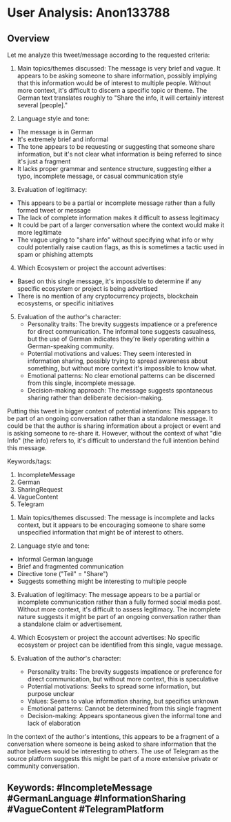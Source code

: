 # User Analysis: Anon133788

## Overview

<think>
Let me analyze this tweet/message according to the requested criteria:

1. Main topics/themes discussed:
The message is very brief and vague. It appears to be asking someone to share information, possibly implying that this information would be of interest to multiple people. Without more context, it's difficult to discern a specific topic or theme. The German text translates roughly to "Share the info, it will certainly interest several [people]."

2. Language style and tone:
- The message is in German
- It's extremely brief and informal
- The tone appears to be requesting or suggesting that someone share information, but it's not clear what information is being referred to since it's just a fragment
- It lacks proper grammar and sentence structure, suggesting either a typo, incomplete message, or casual communication style

3. Evaluation of legitimacy:
- This appears to be a partial or incomplete message rather than a fully formed tweet or message
- The lack of complete information makes it difficult to assess legitimacy
- It could be part of a larger conversation where the context would make it more legitimate
- The vague urging to "share info" without specifying what info or why could potentially raise caution flags, as this is sometimes a tactic used in spam or phishing attempts

4. Which Ecosystem or project the account advertises:
- Based on this single message, it's impossible to determine if any specific ecosystem or project is being advertised
- There is no mention of any cryptocurrency projects, blockchain ecosystems, or specific initiatives

5. Evaluation of the author's character:
   - Personality traits: The brevity suggests impatience or a preference for direct communication. The informal tone suggests casualness, but the use of German indicates they're likely operating within a German-speaking community.
   - Potential motivations and values: They seem interested in information sharing, possibly trying to spread awareness about something, but without more context it's impossible to know what.
   - Emotional patterns: No clear emotional patterns can be discerned from this single, incomplete message.
   - Decision-making approach: The message suggests spontaneous sharing rather than deliberate decision-making.

Putting this tweet in bigger context of potential intentions:
This appears to be part of an ongoing conversation rather than a standalone message. It could be that the author is sharing information about a project or event and is asking someone to re-share it. However, without the context of what "die Info" (the info) refers to, it's difficult to understand the full intention behind this message.

Keywords/tags:
1. IncompleteMessage
2. German
3. SharingRequest
4. VagueContent
5. Telegram
</think>

1. Main topics/themes discussed:
The message is incomplete and lacks context, but it appears to be encouraging someone to share some unspecified information that might be of interest to others.

2. Language style and tone:
- Informal German language
- Brief and fragmented communication
- Directive tone ("Teil" = "Share")
- Suggests something might be interesting to multiple people

3. Evaluation of legitimacy:
The message appears to be a partial or incomplete communication rather than a fully formed social media post. Without more context, it's difficult to assess legitimacy. The incomplete nature suggests it might be part of an ongoing conversation rather than a standalone claim or advertisement.

4. Which Ecosystem or project the account advertises:
No specific ecosystem or project can be identified from this single, vague message.

5. Evaluation of the author's character:
   - Personality traits: The brevity suggests impatience or preference for direct communication, but without more context, this is speculative
   - Potential motivations: Seeks to spread some information, but purpose unclear
   - Values: Seems to value information sharing, but specifics unknown
   - Emotional patterns: Cannot be determined from this single fragment
   - Decision-making: Appears spontaneous given the informal tone and lack of elaboration

In the context of the author's intentions, this appears to be a fragment of a conversation where someone is being asked to share information that the author believes would be interesting to others. The use of Telegram as the source platform suggests this might be part of a more extensive private or community conversation.

Keywords: #IncompleteMessage #GermanLanguage #InformationSharing #VagueContent #TelegramPlatform
---
